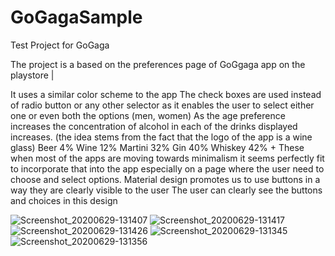 # GoGagaSample
Test Project for GoGaga

The project is a based on the preferences page of GoGgaga app on the playstore |

It uses a similar color scheme to the app 
The check boxes are used instead of radio button or any other selector as it enables the user to select either one or even both the options (men, women) 
As the age preference increases the concentration of alcohol in each of the drinks displayed increases. (the idea stems from the fact that the logo of the app is a wine glass)
Beer 4%
Wine 12%
Martini 32%
Gin 40% 
Whiskey 42% + 
These  when most of the apps are moving towards  minimalism  it seems perfectly fit to incorporate that into the app especially on a page where the user  need to choose and select options.
Material design promotes us to use buttons in a way they are clearly visible to the user 
The user can clearly see the buttons and choices in this design  


![Screenshot_20200629-131407](https://user-images.githubusercontent.com/66194054/85987518-56175e00-ba0b-11ea-962d-81442e003fde.png)
![Screenshot_20200629-131417](https://user-images.githubusercontent.com/66194054/85987525-57e12180-ba0b-11ea-9633-642b59f759ea.png)
![Screenshot_20200629-131426](https://user-images.githubusercontent.com/66194054/85987528-5879b800-ba0b-11ea-8780-f18d1ee27480.png)
![Screenshot_20200629-131345](https://user-images.githubusercontent.com/66194054/85987531-5879b800-ba0b-11ea-8694-40f4f25264c7.png)
![Screenshot_20200629-131356](https://user-images.githubusercontent.com/66194054/85987533-59124e80-ba0b-11ea-8a5a-ba980c7acdcd.png)


